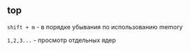 ## top
```shift + m``` - в порядке убывания по использованию memory  

```1,2,3...``` - просмотр отдельных ядер

